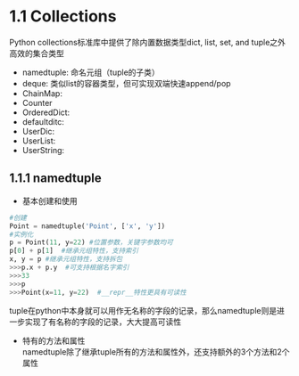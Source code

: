 # 1.1 Collections
Python collections标准库中提供了除内置数据类型dict, list, set, and tuple之外高效的集合类型  
* namedtuple: 命名元组（tuple的子类）
* deque: 类似list的容器类型，但可实现双端快速append/pop
* ChainMap: 
* Counter  
* OrderedDict:  
* defaultditc:  
* UserDic:  
* UserList:  
* UserString:  

## 1.1.1 namedtuple
* 基本创建和使用    
```python
#创建  
Point = namedtuple('Point', ['x', 'y'])  
#实例化  
p = Point(11, y=22) #位置参数，关键字参数均可  
p[0] + p[1]  #继承元组特性，支持索引  
x, y = p #继承元组特性，支持拆包  
>>>p.x + p.y  #可支持根据名字索引  
>>>33  
>>>p  
>>>Point(x=11, y=22)  #__repr__特性更具有可读性    
```
tuple在python中本身就可以用作无名称的字段的记录，那么namedtuple则是进一步实现了有名称的字段的记录，大大提高可读性  

* 特有的方法和属性  
namedtuple除了继承tuple所有的方法和属性外，还支持额外的3个方法和2个属性
